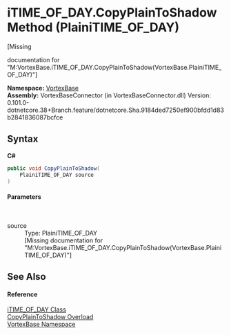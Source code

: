 # iTIME_OF_DAY.CopyPlainToShadow Method (PlainiTIME_OF_DAY)
 

\[Missing <summary> documentation for "M:VortexBase.iTIME_OF_DAY.CopyPlainToShadow(VortexBase.PlainiTIME_OF_DAY)"\]

**Namespace:**&nbsp;<a href="N_VortexBase.md">VortexBase</a><br />**Assembly:**&nbsp;VortexBaseConnector (in VortexBaseConnector.dll) Version: 0.101.0-dotnetcore.38+Branch.feature/dotnetcore.Sha.9184ded7250ef900bfdd1d83b2841836087bcfce

## Syntax

**C#**<br />
``` C#
public void CopyPlainToShadow(
	PlainiTIME_OF_DAY source
)
```


#### Parameters
&nbsp;<dl><dt>source</dt><dd>Type: PlainiTIME_OF_DAY<br />\[Missing <param name="source"/> documentation for "M:VortexBase.iTIME_OF_DAY.CopyPlainToShadow(VortexBase.PlainiTIME_OF_DAY)"\]</dd></dl>

## See Also


#### Reference
<a href="T_VortexBase_iTIME_OF_DAY.md">iTIME_OF_DAY Class</a><br /><a href="Overload_VortexBase_iTIME_OF_DAY_CopyPlainToShadow.md">CopyPlainToShadow Overload</a><br /><a href="N_VortexBase.md">VortexBase Namespace</a><br />